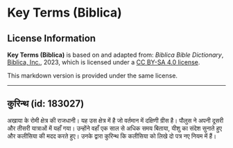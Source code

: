 # Key Terms (Biblica)

## License Information

**Key Terms (Biblica)** is based on and adapted from: _Biblica Bible Dictionary_, [Biblica, Inc.](https://www.biblica.com/), 2023, which is licensed under a [CC BY-SA 4.0 license](https://creativecommons.org/licenses/by-sa/4.0/legalcode.en).

This markdown version is provided under the same license.



--------------------------------

## कुरिन्थ (id: 183027)

अखाया के रोमी क्षेत्र की राजधानी। यह उस क्षेत्र में है जो वर्तमान में दक्षिणी ग्रीस है। पौलुस ने अपनी दूसरी और तीसरी यात्राओं में यहाँ गया। उन्होंने वहाँ एक साल से अधिक समय बिताया, यीशु का संदेश सुनाते हुए और कलीसिया की मदद करते हुए। उनके द्वारा कुरिन्थ कि कलीसिया को लिखे दो पत्र नए नियम में हैं।


